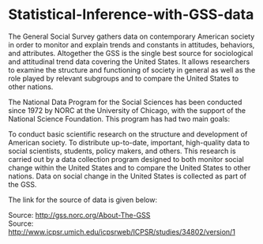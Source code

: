 # Statistical-Inference-with-GSS-data

The General Social Survey gathers data on contemporary American society in order to monitor and explain trends and constants in attitudes, behaviors, and attributes. Altogether the GSS is the single best source for sociological and attitudinal trend data covering the United States. It allows researchers to examine the structure and functioning of society in general as well as the role played by relevant subgroups and to compare the United States to other nations.

The National Data Program for the Social Sciences has been conducted since 1972 by NORC at the University of Chicago, with the support of the National Science Foundation. This program has had two main goals:

To conduct basic scientific research on the structure and development of American society.
To distribute up-to-date, important, high-quality data to social scientists, students, policy makers, and others.
This research is carried out by a data collection program designed to both monitor social change within the United States and to compare the United States to other nations. Data on social change in the United States is collected as part of the GSS.


The link for the source of data is given below:

Source:  http://gss.norc.org/About-The-GSS  
Source:  http://www.icpsr.umich.edu/icpsrweb/ICPSR/studies/34802/version/1



